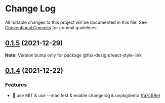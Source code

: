 # Change Log

All notable changes to this project will be documented in this file.
See [Conventional Commits](https://conventionalcommits.org) for commit guidelines.

## [0.1.5](https://github.com/foxfamily/foxpage-component-react/compare/@fox-design/react-style-link@0.1.4...@fox-design/react-style-link@0.1.5) (2021-12-29)

**Note:** Version bump only for package @fox-design/react-style-link





## [0.1.4](https://github.com/foxfamily/foxpage-component-react/compare/@fox-design/react-style-link@0.1.3...@fox-design/react-style-link@0.1.4) (2021-12-22)


### Features

* 🎸 use MIT & use --manifest & enable changelog & unpkgdemo ([fa7c99e](https://github.com/foxfamily/foxpage-component-react/commit/fa7c99ee497cb0a84aacaa8d97fa57c5a231d9fe))
